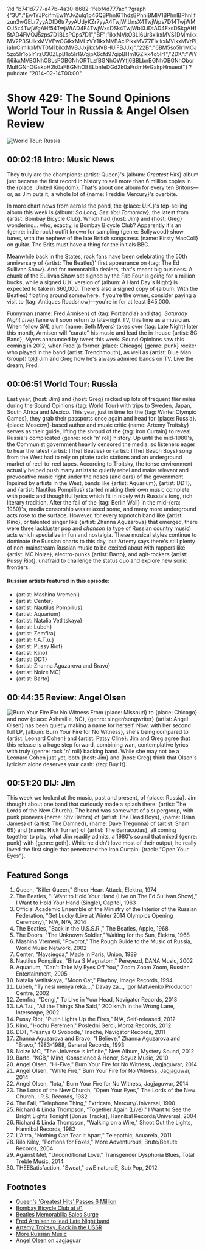 ?id "b741d777-a47b-4a30-8682-1febf4d777ac"
?graph {"3U":"Ew1YJPcifmEw1YJvZulq1p46QBPhnI6ThdzBPhnIBMIV1BPhnIBPhnIjfzun3wGELr7yyADfD6tr7yyAUdyKZr7yyA4TwjWiUnsX4TwjWps7D14TwjWMOJ5z4TwjWgAHf54TwjWtAD4F4TwjWxsDSk4TwjWbXLiDtAD4FxsDSkgAHf5tAD4FMOJ5zps7D1BLsPGps7D1","BF":"ikxMVkO3LI6Ur3xikxMVS1DMmikxMV2P3SUikxMVVEwOGikxMVLzVY1ikxMVBAclPikxMVZ7FlxikxMVikxMVrPLia1nCImikxMVT0M1bikxMVBJJxjikxMVBHUiFBJJxj","22B":"6BM5so5Ir1MOJ5zo5Ir1o5Ir1rzU30ZLpB1o5Ir197qipX6cfd97qipBHm1GZlkk4o5Ir1","2DK":"WYfj6ikxMVBGNhOBLsPGBGNhORTLzfBGNhOWYfj6BBLbnBGNhOBGNhOborMuBGNhOGakpH2k0aFBGNhOBBLbnfeDGd2k0aFrdmHvGakpHmueot"}
?pubdate "2014-02-14T00:00"
# Show 429: The Sound Opinions World Tour in Russia & Angel Olsen Review

![World Tour: Russia](https://static.soundopinions.org/images/2014/russia_web.jpg)

## 00:02:18 Intro: Music News
They truly are the champions: {artist: Queen}'s {album: *Greatest Hits*} album just became the first record in history to sell more than 6 million copies in the {place: United Kingdom}. That's about one album for every ten Britons—or, as Jim puts it, a whole lot of {name: Freddie Mercury}'s overbite. 

In more chart news from across the pond, the {place: U.K.}'s top-selling album this week is {album: *So Long, See You Tomorrow*}, the latest from {artist: Bombay Bicycle Club}. Which had {host: Jim} and {host: Greg} wondering… who, exactly, is Bombay Bicycle Club? Apparently it's an {genre: indie rock} outfit known for sampling {genre: Bollywood} show tunes, with the nephew of the late British songstress {name: Kirsty MacColl} on guitar. The Brits must have a thing for the initials BBC.

Meanwhile back in the States, rock fans have been celebrating the 50th anniversary of {artist: The Beatles}' first appearance on {tag: The Ed Sullivan Show}. And for memorabilia dealers, that's meant big business. A chunk of the Sullivan Show set signed by the Fab Four is going for a million bucks, while a signed U.K. version of {album: A Hard Day's Night} is expected to take in $60,000. There's also a signed copy of {album: With the Beatles} floating around somewhere. If you're the owner, consider paying a visit to {tag: Antiques Roadshow}—you're in for at least $45,000.

Funnyman {name: Fred Armisen} of {tag: Portlandia} and {tag: *Saturday Night Live*} fame will soon return to late-night TV, this time as a musician. When fellow *SNL* alum {name: Seth Myers} takes over {tag: Late Night} later this month, Armisen will "curate" his music and lead the in-house {artist: 8G Band}, Myers announced by tweet this week. Sound Opinions saw this coming in 2012, when Fred (a former {place: Chicago} {genre: punk} rocker who played in the band {artist: Trenchmouth}, as well as {artist: Blue Man Group}) [told](/show/327/)  Jim and Greg how he's always admired bands on TV. Live the dream, Fred.

## 00:06:51 World Tour: Russia
Last year, {host: Jim} and {host: Greg} racked up lots of frequent flier miles during the Sound Opinions {tag: World Tour} with trips to Sweden, Japan, South Africa and Mexico. This year, just in time for the {tag: Winter Olympic Games}, they grab their passports once again and head for {place: Russia}. {place: Moscow}-based author and music critic {name: Artemy Troitsky} serves as their guide, lifting the shroud of the {tag: Iron Curtain} to reveal Russia's complicated {genre: rock 'n' roll} history. Up until the mid-1980's, the Communist government heavily censored the media, so listeners eager to hear the latest {artist: [The] Beatles} or {artist: [The] Beach Boys} song from the West had to rely on pirate radio stations and an underground market of reel-to-reel tapes. According to Troitsky, the tense environment actually helped push many artists to quietly rebel and make relevant and provocative music right under the noses (and ears) of the government. Inpsired by artists in the West, bands like {artist: Aquarium}, {artist: DDT}, and {artist: Nautilus Pompilius} started making their own music complete with poetic and thoughtful lyrics which fit in nicely with Russia's long, rich literary tradition. After the fall of the {tag: Berlin Wall} in the mid-{era: 1980}'s, media censorship was relaxed some, and many more underground acts rose to the surface. However, for every topnotch band like {artist: Kino}, or talented singer like {artist: Zhanna Aguzarova} that emerged, there were three lackluster pop and *chanson* (a type of Russian country music) acts which specialize in fun and nostalgia. These musical styles continue to dominate the Russian charts to this day, but Artemy says there's still plenty of non-mainstream Russian music to be excited about with rappers like {artist: MC Noize}, electro-punks {artist: Barto}, and agit-rockers {artist: Pussy Riot}, unafraid to challenge the status quo and explore new sonic frontiers. 

#### Russian artists featured in this episode:
- {artist: Mashina Vremeni}
- {artist: Center}
- {artist: Nautilus Pompilius}
- {artist: Aquarium}
- {artist: Natalia Vetlitskaya}
- {artist: Lubeh}
- {artist: Zemfira}
- {artist: t.A.T.u.}
- {artist: Pussy Riot}
- {artist: Kino}
- {artist: DDT}
- {artist: Zhanna Aguzarova and Bravo}
- {artist: Noize MC}
- {artist: Barto}

## 00:44:35 Review: Angel Olsen
![Burn Your Fire For No Witness](https://static.soundopinions.org/assets/429/22B0.jpg)
From {place: Missouri} to {place: Chicago} and now {place: Asheville, NC}, {genre: singer/songwriter} {artist: Angel Olsen} has been quietly making a name for herself. Now, with her second full LP, {album: Burn Your Fire for No Witness}, she's being compared to {artist: Leonard Cohen} and {artist: Patsy Cline}. Jim and Greg agree that this release is a huge step forward, combining wan, contemplative lyrics with truly {genre: rock 'n' roll} backing band. While she may not be a Leonard Cohen just yet, both {host: Jim} and {host: Greg} think that Olsen's lyricism alone deserves your cash: {tag: Buy It}. 

## 00:51:20 DIJ: Jim
This week we looked at the music, past and present, of {place: Russia}. Jim thought about one band that curiously made a splash there: {artist: The Lords of the New Church}. The band was somewhat of a supergroup, with punk pioneers {name: Stiv Bators} of {artist: The Dead Boys}, {name: Brian James} of {artist: The Damned}, {name: Dave Tregunna} of {artist: Sham 69} and {name: Nick Turner} of {artist: The Barracudas}, all coming together to play, what Jim readily admits, a 1980's sound that mixed {genre: punk} with {genre: goth}. While he didn't love most of their output, he really loved the first single that penetrated the Iron Curtain: {track: "Open Your Eyes"}. 

## Featured Songs
1. Queen, "Killer Queen," Sheer Heart Attack, Elektra, 1974
1. The Beatles, "I Want to Hold Your Hand (Live on The Ed Sullivan Show)," I Want to Hold Your Hand (Single), Capitol, 1963
1. Official Academic Ensemble of the Ministry of the Interior of the Russian Federation, "Get Lucky (Live at Winter 2014 Olympics Opening Ceremony)," N/A, N/A, 2014
1. The Beatles, "Back in the U.S.S.R.," The Beatles, Apple, 1968
1. The Doors, "The Unknown Soldier," Waiting for the Sun, Elektra, 1968
1. Mashina Vremeni, "Povorot," The Rough Guide to the Music of Russia, World Music Network, 2002
1. Center, "Navsiegda," Made in Paris, Union, 1989
1. Nautilus Pompilius, "Bitva S Magnatom," Pereyezd, DANA Music, 2002
1. Aquarium, "Can't Take My Eyes Off You," Zoom Zoom Zoom, Russian Entertainment, 2005
1. Natalia Vetlitskaya, "Moon Cat," Playboy, Image Records, 1994
1. Lubeh, "Ty nesi menya reka...," Davay za..., Igor Matvienko Production Centre, 2002
1. Zemfira, "Dengi," To Live in Your Head, Navigator Records, 2013
1. t.A.T.u., "All the Things She Said," 200 km/h in the Wrong Lane, Interscope, 2002
1. Pussy Riot, "Putin Lights Up the Fires," N/A, Self-released, 2012
1. Kino, "Hochu Peremen," Posledni Geroi, Moroz Records, 2012
1. DDT, "Pesnya O Svobode," Inache, Navigator Records, 2011
1. Zhanna Aguzarova and Bravo, "I Believe," Zhanna Aguzarova and "Bravo," 1983-1988, General Records, 1993
1. Noize MC, "The Universe is Infinite," New Album, Mystery Sound, 2012
1. Barto, "KGB," Mind, Conscience & Honor, Soyuz Music, 2010
1. Angel Olsen, "Hi-Five," Burn Your Fire for No Witness, Jagjaguwar, 2014
1. Angel Olsen, "White Fire," Burn Your Fire for No Witness, Jagjaguwar, 2014
1. Angel Olsen, "Iota," Burn Your Fire for No Witness, Jagjaguwar, 2014
1. The Lords of the New Church, "Open Your Eyes," The Lords of the New Church, I.R.S. Records, 1982
1. The Fall, "Telephone Thing," Extricate, Mercury/Universal, 1990
1. Richard & Linda Thompson, "Together Again (Live)," I Want to See the Bright Lights Tonight [Bonus Tracks], Hannibal Records/Universal, 2004
1. Richard & Linda Thompson, "Walking on a Wire," Shoot Out the Lights, Hannibal Records, 1982
1. L'Altra, "Nothing Can Tear It Apart," Telepathic, Acuarela, 2011
1. Rilo Kiley, "Portions for Foxes," More Adventurous, Brute/Beaute Records, 2004
1. Against Me!, "Unconditional Love," Transgender Dysphoria Blues, Total Treble Music, 2014
1. THEESatisfaction, "Sweat," awE naturalE, Sub Pop, 2012

## Footnotes
- [Queen's 'Greatest Hits' Passes 6 Million](http://www.billboard.com/articles/news/5901176/queen-greatest-hits-becomes-first-album-to-sell-6-million-in-uk)
- [Bombay Bicycle Club at #1](http://www.bbc.co.uk/news/entertainment-arts-26115278)
- [Beatles Memorabilia Sales Surge](http://music.yahoo.com/blogs/music-news/beatles-memorabilia-sale-surges-50th-anniversary-first-u-011649293.html)
- [Fred Armisen to lead Late Night band](http://entertainment.time.com/2014/02/11/fred-armisen-seth-meyers-bandleader-late-night/)
- [Artemy Troitsky, Back in the USSR](http://www.amazon.com/Back-USSR-True-Story-Russia/dp/0571129978)
- [More Russian Music](http://rbth.ru/sounds_of_russia)
- [Angel Olsen on Jagjaguar](http://www.jagjaguwar.com/artist.php?name=olsenangel)
